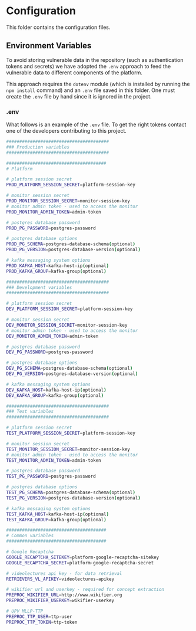 # Configuration

This folder contains the configuration files.

## Environment Variables

To avoid storing vulnerable data in the repository (such as authentication tokens
and secrets) we have adopted the `.env` approach to feed the vulnerable data to
different components of the platform.

This approach requires the `dotenv` module (which is installed by running the
`npm install` command) and an `.env` file saved in this folder. One must create the
`.env` file by hand since it is ignored in the project.

### .env
What follows is an example of the `.env` file. To get the right tokens contact
one of the developers contributing to this project.


```bash
#######################################
### Production variables
#######################################

######################################
# Platform

# platform session secret
PROD_PLATFORM_SESSION_SECRET=platform-session-key

# monitor session secret
PROD_MONITOR_SESSION_SECRET=monitor-session-key
# monitor admin token - used to access the monitor
PROD_MONITOR_ADMIN_TOKEN=admin-token

# postgres database password
PROD_PG_PASSWORD=postgres-password

# postgres database options
PROD_PG_SCHEMA=postgres-database-schema(optional)
PROD_PG_VERSION=postgres-database-version(optional)

# kafka messaging system options
PROD_KAFKA_HOST=kafka-host-ip(optional)
PROD_KAFKA_GROUP=kafka-group(optional)

#######################################
### Development variables
#######################################

# platform session secret
DEV_PLATFORM_SESSION_SECRET=platform-session-key

# monitor session secret
DEV_MONITOR_SESSION_SECRET=monitor-session-key
# monitor admin token - used to access the monitor
DEV_MONITOR_ADMIN_TOKEN=admin-token

# postgres database password
DEV_PG_PASSWORD=postgres-password

# postgres database options
DEV_PG_SCHEMA=postgres-database-schema(optional)
DEV_PG_VERSION=postgres-database-version(optional)

# kafka messaging system options
DEV_KAFKA_HOST=kafka-host-ip(optional)
DEV_KAFKA_GROUP=kafka-group(optional)

#######################################
### Test variables
#######################################

# platform session secret
TEST_PLATFORM_SESSION_SECRET=platform-session-key

# monitor session secret
TEST_MONITOR_SESSION_SECRET=monitor-session-key
# monitor admin token - used to access the monitor
TEST_MONITOR_ADMIN_TOKEN=admin-token

# postgres database password
TEST_PG_PASSWORD=postgres-password

# postgres database options
TEST_PG_SCHEMA=postgres-database-schema(optional)
TEST_PG_VERSION=postgres-database-version(optional)

# kafka messaging system options
TEST_KAFKA_HOST=kafka-host-ip(optional)
TEST_KAFKA_GROUP=kafka-group(optional)

######################################
# Common variables
######################################

# Google Recaptcha
GOOGLE_RECAPTCHA_SITEKEY=platform-google-recaptcha-sitekey
GOOGLE_RECAPTCHA_SECRET=platform-google-recaptcha-secret

# videolectures api key - for data retrieval
RETRIEVERS_VL_APIKEY=videolectures-apikey

# wikifier url and userkey - required for concept extraction
PREPROC_WIKIFIER_URL=http://www.wikifier.org
PREPROC_WIKIFIER_USERKEY=wikifier-userkey

# UPV MLLP-TTP
PREPROC_TTP_USER=ttp-user
PREPROC_TTP_TOKEN=ttp-token

```

